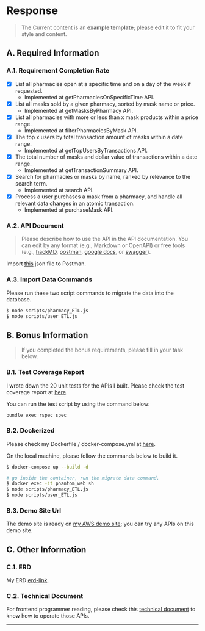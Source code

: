 # Response
> The Current content is an **example template**; please edit it to fit your style and content.
## A. Required Information
### A.1. Requirement Completion Rate
- [x] List all pharmacies open at a specific time and on a day of the week if requested.
  - Implemented at getPharmaciesOnSpecificTime API.
- [x] List all masks sold by a given pharmacy, sorted by mask name or price.
  - Implemented at getMasksByPharmacy API.
- [x] List all pharmacies with more or less than x mask products within a price range.
  - Implemented at filterPharmaciesByMask API.
- [x] The top x users by total transaction amount of masks within a date range.
  - Implemented at getTopUsersByTransactions API.
- [x] The total number of masks and dollar value of transactions within a date range.
  - Implemented at getTransactionSummary API.
- [x] Search for pharmacies or masks by name, ranked by relevance to the search term.
  - Implemented at search API.
- [x] Process a user purchases a mask from a pharmacy, and handle all relevant data changes in an atomic transaction.
  - Implemented at purchaseMask API.
### A.2. API Document
> Please describe how to use the API in the API documentation. You can edit by any format (e.g., Markdown or OpenAPI) or free tools (e.g., [hackMD](https://hackmd.io/), [postman](https://www.postman.com/), [google docs](https://docs.google.com/document/u/0/), or  [swagger](https://swagger.io/specification/)).

Import [this](./api-document.json) json file to Postman.

### A.3. Import Data Commands
Please run these two script commands to migrate the data into the database.

```bash
$ node scripts/pharmacy_ETL.js
$ node scripts/user_ETL.js
```
## B. Bonus Information

>  If you completed the bonus requirements, please fill in your task below.
### B.1. Test Coverage Report

I wrote down the 20 unit tests for the APIs I built. Please check the test coverage report at [here](#test-coverage-report).

You can run the test script by using the command below:

```bash
bundle exec rspec spec
```

### B.2. Dockerized
Please check my Dockerfile / docker-compose.yml at [here](#dockerized).

On the local machine, please follow the commands below to build it.

```bash
$ docker-compose up --build -d

# go inside the container, run the migrate data command.
$ docker exec -it phantom_web sh
$ node scripts/pharmacy_ETL.js
$ node scripts/user_ETL.js
```

### B.3. Demo Site Url

The demo site is ready on [my AWS demo site](#demo-site-url); you can try any APIs on this demo site.

## C. Other Information

### C.1. ERD

My ERD [erd-link](#erd-link).

### C.2. Technical Document

For frontend programmer reading, please check this [technical document](technical-document) to know how to operate those APIs.

- --
